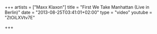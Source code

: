 +++
artists = ["Maxx Klaxon"]
title = "First We Take Manhattan (Live in Berlin)"
date = "2013-08-25T03:41:01+02:00"
type = "video"
youtube = "ZtOiLXVtv7E"

+++

